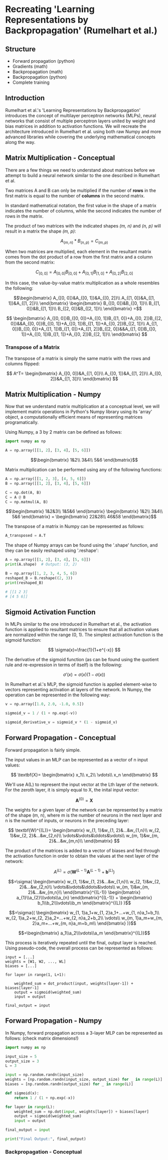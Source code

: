 # Recreating 'Learning Representations by Backpropagation' (Rumelhart et al.)

## Structure
- Forward propagation (python)
- Gradients (math)
- Backpropagation (math)
- Backpropagation (python)
- Complete training
## Introduction

Rumelhart et al.'s 'Learning Representations by Backpropagation' introduces the concept of multilayer perceptron networks (MLPs), neural networks that consist of multiple perceptron layers united by weight and bias matrices in addition to activation functions. We will recreate the architecture introduced in Rumelhart et al. using both raw Numpy and more advanced libraries while covering the underlying mathematical concepts along the way.

## Matrix Multiplication - Conceptual

There are a few things we need to understand about matrices before we attempt to build a neural network similar to the one described in Rumelhart et al.

Two matrices A and B can only be multiplied if the number of **rows** in the first matrix is equal to the number of **columns** in the second matrix. 

In standard mathematical notation, the first value in the shape of a matrix indicates the number of columns, while the second indicates the number of rows in the matrix.

The product of two matrices with the indicated shapes *(m, n)* and *(n, p)* will result in a matrix the shape *(m, p)*: 

$$
A_{(m,n)}*B_{(n,p)}=C_{(m,p)}
$$

When two matrices are multiplied, each element in the resultant matrix comes from the dot product of a row from the first matrix and a column from the second matrix:

$$
C_{[0, 0]}=A_{[0, 0]}B_{[0, 0]}+A_{[0, 1]}B_{[1, 0]}+A_{[0, 2]}B_{[2, 0]}
$$

In this case, the value-by-value matrix multiplication as a whole resembles the following:

```math
\begin{bmatrix} 
A_{[0, 0]}&A_{[0, 1]}&A_{[0, 2]}\\
A_{[1, 0]}&A_{[1, 1]}&A_{[1, 2]}\\
\end{bmatrix}
\begin{bmatrix} 
B_{[0, 0]}&B_{[0, 1]}\\
B_{[1, 0]}&B_{[1, 1]}\\
B_{[2, 0]}&B_{[2, 1]}\\
\end{bmatrix}
=
```

$$
\begin{bmatrix} 
A_{[0, 0]}B_{[0, 0]}+A_{[0, 1]}B_{[1, 0]}+A_{[0, 2]}B_{[2, 0]}&&A_{[0, 0]}B_{[0, 1]}+A_{[0, 1]}B_{[1, 1]}+A_{[0, 2]}B_{[2, 1]}\\
A_{[1, 0]}B_{[0, 0]}+A_{[1, 1]}B_{[1, 0]}+A_{[1, 2]}B_{[2, 0]}&&A_{[1, 0]}B_{[0, 1]}+A_{[0, 1]}B_{[1, 1]}+A_{[0, 2]}B_{[2, 1]}\\
\end{bmatrix}
$$

### Transpose of a Matrix

The transpose of a matrix is simply the same matrix with the rows and columns flipped:

$$
A^T=
\begin{bmatrix}
A_{[0, 0]}&A_{[1, 0]}\\
A_{[0, 1]}&A_{[1, 2]}\\
A_{[0, 2]}&A_{[1, 3]}\\
\end{bmatrix}
$$

## Matrix Multiplication - Numpy

Now that we understand matrix multiplication at a conceptual level, we will implement matrix operations in Python's Numpy library using its 'array' object, a computationally efficient means of representing matrices programatically.

Using Numpy, a 3 by 2 matrix can be defined as follows:

```python
import numpy as np

A = np.array([[1, 2], [3, 4], [5, 6]])
```

```math
\begin{bmatrix}
1&2\\
3&4\\
5&6
\end{bmatrix}
```

Matrix multiplication can be performed using any of the following functions:

```python
A = np.array([[1, 2, 3], [4, 5, 6]])
B = np.array([[1, 2], [3, 4], [5, 6]])

C = np.dot(A, B)
C = A @ B
C = np.matmul(A, B)
```

```math
\begin{bmatrix} 
1&2&3\\
1&5&6
\end{bmatrix}
\begin{bmatrix} 
1&2\\
3&4\\
5&6
\end{bmatrix}
=
\begin{bmatrix} 
22&28\\
46&58
\end{bmatrix}
```

The transpose of a matrix in Numpy can be represented as follows:

```python
A_transposed = A.T
```

 The shape of Numpy arrays can be found using the '.shape' function, and they can be easily reshaped using '.reshape':
 
 ```python
A = np.array([[1, 2], [3, 4], [5, 6]])
print(A.shape)  # Output: (3, 2)

B = np.array([1, 2, 3, 4, 5, 6])
reshaped_B = B.reshape((2, 3))  
print(reshaped_B)

# [[1 2 3]
# [4 5 6]]
```


## Sigmoid Activation Function

In MLPs similar to the one introduced in Rumelhart et al., the activation function is applied to resultant matrices to ensure that all activation values are normalized within the range (0, 1). The simplest activation function is the sigmoid function:

$$
\sigma(x)=\frac{1}{1+e^{-x}}
$$

The derivative of the sigmoid function (as can be found using the quotient rule and re-expression in terms of itself) is the following:

$$
\sigma'(x)=\sigma(x)(1-\sigma(x))
$$

In Rumelhart et al.'s MLP, the sigmoid function is applied element-wise to vectors representing activation at layers of the network. In Numpy, the operation can be represented in the following way:

```python
v = np.array([1.0, 2.0, -1.0, 0.5])

sigmoid_v = 1 / (1 + np.exp(-v))

sigmoid_derivative_v = sigmoid_v * (1 - sigmoid_v)
```


## Forward Propagation - Conceptual

Forward propagation is fairly simple.

The input values in an MLP can be represented as a vector of n input values:

$$
\textbf{X}=
\begin{bmatrix}
x_1\\
x_2\\
\vdots\\
x_n
\end{bmatrix}
$$

We'll use A(L) to represent the input vector at the Lth layer of the network. For the zeroth layer, it is simply equal to X, the inital input vector:

$$
\textbf{A}^{(0)}=\textbf{X}
$$

The weights for a given layer of the network can be represented by a matrix of the shape (m, n), where m is the number of neurons in the next layer and n is the number of inputs, or neurons in the preceding layer:

$$
\textbf{W}^{(L)}=
\begin{bmatrix}
w_{1, 1}&w_{1, 2}&...&w_{1,n}\\
w_{2, 1}&w_{2, 2}&...&w_{2,n}\\
\vdots&\vdots&\ddots&\vdots\\
w_{m, 1}&w_{m, 2}&...&w_{m,n}\\
\end{bmatrix}
$$

The product of the matrices is added to a vector of biases and fed through the activation function in order to obtain the values at the next layer of the network:

$$
A^{(L)}=\sigma(\textbf{W}^{(L-1)}\textbf{A}^{(L-1)}+\textbf{b}^{(L)})
$$
```math
=\sigma(
\begin{bmatrix}
w_{1, 1}&w_{1, 2}&...&w_{1,n}\\
w_{2, 1}&w_{2, 2}&...&w_{2,n}\\
\vdots&\vdots&\ddots&\vdots\\
w_{m, 1}&w_{m, 2}&...&w_{m,n}\\
\end{bmatrix}^{(L-1)}
\begin{bmatrix}
a_{1}\\a_{2}\\\vdots\\a_{n}
\end{bmatrix}^{(L-1)}
+
\begin{bmatrix}
b_1\\b_2\\\vdots\\b_m
\end{bmatrix}^{(L)}
)
```
```math
=\sigma{(
\begin{bmatrix}
w_{1, 1}a_1+w_{1, 2}a_1+...+w_{1, n}a_1+b_1\\
w_{2, 1}a_2+w_{2, 2}a_2+...+w_{2, n}a_2+b_2\\
\vdots\\
w_{m, 1}a_m+w_{m, 2}a_m+...+w_{m, n}a_m+b_m\\
\end{bmatrix}
)}
```
```math
=\begin{bmatrix}
a_1\\a_2\\\vdots\\a_m
\end{bmatrix}^{(L)}
```

This process is iteratively repeated until the final, output layer is reached. Using pseudo-code, the overall process can be represented as follows:

```
input = [...] 
weights = [W1, W2, ..., WL] 
biases = [...]  

for layer in range(1, L+1):

    weighted_sum = dot_product(input, weights[layer-1]) + biases[layer-1]
    output = sigmoid(weighted_sum)
    input = output

final_output = input
```

## Forward Propagation - Numpy

In Numpy, forward propagation across a 3-layer MLP can be represented as follows: (check matrix dimensions!)

```python
import numpy as np

input_size = 5 
output_size = 3  
L = 3

input = np.random.randn(input_size)
weights = [np.random.randn(input_size, output_size) for _ in range(L)]
biases = [np.random.randn(output_size) for _ in range(L)]

def sigmoid(x):
    return 1 / (1 + np.exp(-x))

for layer in range(L):
    weighted_sum = np.dot(input, weights[layer]) + biases[layer]  
    output = sigmoid(weighted_sum)  
    input = output

final_output = input

print("Final Output:", final_output)
```

### Backpropagation - Conceptual



